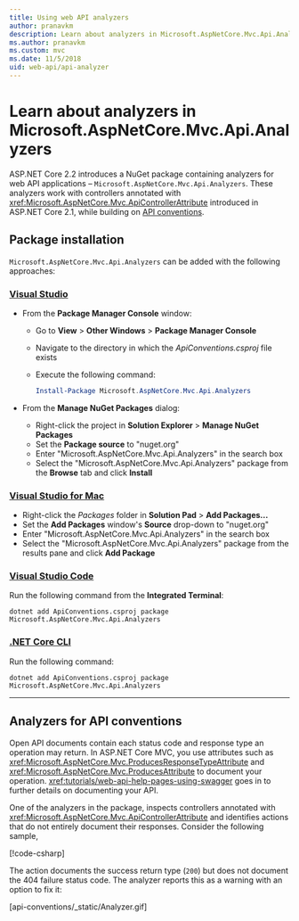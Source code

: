 ```yaml
---
title: Using web API analyzers
author: pranavkm
description: Learn about analyzers in Microsoft.AspNetCore.Mvc.Api.Analyzers
ms.author: pranavkm
ms.custom: mvc
ms.date: 11/5/2018
uid: web-api/api-analyzer
---
```

# Learn about analyzers in Microsoft.AspNetCore.Mvc.Api.Analyzers

ASP.NET Core 2.2 introduces a NuGet package containing analyzers for web API applications – `Microsoft.AspNetCore.Mvc.Api.Analyzers`. These analyzers work with controllers annotated with <xref:Microsoft.AspNetCore.Mvc.ApiControllerAttribute> introduced in ASP.NET Core 2.1, while building on [API conventions](<xref:web-api/action-return-types>).

## Package installation

`Microsoft.AspNetCore.Mvc.Api.Analyzers` can be added with the following approaches:

### [Visual Studio](#tab/visual-studio)

* From the **Package Manager Console** window:
  * Go to **View** > **Other Windows** > **Package Manager Console**
  * Navigate to the directory in which the *ApiConventions.csproj* file exists
  * Execute the following command:

    ```powershell
    Install-Package Microsoft.AspNetCore.Mvc.Api.Analyzers
    ```

* From the **Manage NuGet Packages** dialog:
  * Right-click the project in **Solution Explorer** > **Manage NuGet Packages**
  * Set the **Package source** to "nuget.org"
  * Enter "Microsoft.AspNetCore.Mvc.Api.Analyzers" in the search box
  * Select the "Microsoft.AspNetCore.Mvc.Api.Analyzers" package from the **Browse** tab and click **Install**

### [Visual Studio for Mac](#tab/visual-studio-mac)

* Right-click the *Packages* folder in **Solution Pad** > **Add Packages...**
* Set the **Add Packages** window's **Source** drop-down to "nuget.org"
* Enter "Microsoft.AspNetCore.Mvc.Api.Analyzers" in the search box
* Select the "Microsoft.AspNetCore.Mvc.Api.Analyzers" package from the results pane and click **Add Package**

### [Visual Studio Code](#tab/visual-studio-code)

Run the following command from the **Integrated Terminal**:

```console
dotnet add ApiConventions.csproj package Microsoft.AspNetCore.Mvc.Api.Analyzers
```

### [.NET Core CLI](#tab/netcore-cli)

Run the following command:

```console
dotnet add ApiConventions.csproj package Microsoft.AspNetCore.Mvc.Api.Analyzers
```

---

## Analyzers for API conventions

Open API documents contain each status code and response type an operation may return. In ASP.NET Core MVC, you use attributes such as <xref:Microsoft.AspNetCore.Mvc.ProducesResponseTypeAttribute> and <xref:Microsoft.AspNetCore.Mvc.ProducesAttribute> to document your operation. <xref:tutorials/web-api-help-pages-using-swagger> goes in to further details on documenting your API.

One of the analyzers in the package, inspects controllers annotated with <xref:Microsoft.AspNetCore.Mvc.ApiControllerAttribute> and identifies actions that do not entirely document their responses. Consider the following sample,

[!code-csharp[](api-conventions/sample/Controllers/ContactsController.cs?name=missing404docs&highlight=8-9)]

The action documents the success return type (`200`) but does not document the 404 failure status code. The analyzer reports this as a warning with an option to fix it:

[api-conventions/_static/Analyzer.gif]
